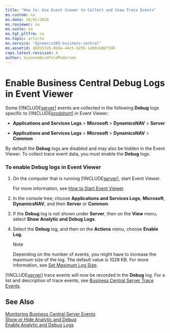 ```yaml
---
title: "How to: Use Event Viewer to Collect and View Trace Events"
ms.custom: na
ms.date: 10/01/2020
ms.reviewer: na
ms.suite: na
ms.tgt_pltfrm: na
ms.topic: article
ms.service: "dynamics365-business-central"
ms.assetid: ddd157e5-069a-44c5-b25b-1e90cb0bf1d0
caps.latest.revision: 4
author: SusanneWindfeldPedersen
---
```

# Enable Business Central Debug Logs in Event Viewer

Some [!INCLUDE[server](../developer/includes/server.md)] events are collected in the following **Debug** logs specific to [!INCLUDE[prodshort](../developer/includes/prodshort.md)] in Event Viewer:

-   **Applications and Services Logs** > **Microsoft** > **DynamicsNAV** > **Server**

- **Applications and Services Logs** > **Microsoft** > **DynamicsNAV** > **Common**

By default the **Debug** logs are disabled and may also be hidden in the Event Viewer. To collect trace event data, you must enable the **Debug** logs.  
  
### To enable Debug logs in Event Viewer  
  
1.  On the computer that is running [!INCLUDE[server](../developer/includes/server.md)], start Event Viewer.  
  
     For more information, see [How to Start Event Viewer](https://technet.microsoft.com/library/gg163894.aspx).  
  
2.  In the console tree, choose **Applications and Services Logs**, **Microsoft**, **DynamicsNAV**, and then **Server** or **Common**.  
  
3.  If the **Debug** log is not shown under **Server**, then on the **View** menu, select **Show Analytic and Debug Logs**.  
  
4.  Select the **Debug** log, and then on the **Actions** menu, choose **Enable Log**.  
  
    > [!NOTE]  
    >  Depending on the number of events, you might have to increase the maximum size of the log. The default value is 1028 KB. For more information, see [Set Maximum Log Size](https://go.microsoft.com/fwlink/?LinkID=517563).  
  
 [!INCLUDE[server](../developer/includes/server.md)] trace events will now be recorded in the **Debug** log. For a list and description of trace events, see [Business Central Server Trace Events](server-trace-events.md).  
  
## See Also  
 [Monitoring Business Central Server Events](monitor-server-events.md)    
 [Show or Hide Analytic and Debug](https://technet.microsoft.com/library/cc766275.aspx)   
 [Enable Analytic and Debug Logs](https://technet.microsoft.com/library/cc749492.aspx)